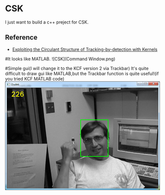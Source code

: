 # CSK
I just want to build a c++ preject for CSK.

Reference
----------
* [Exploiting the Circulant Structure of Tracking-by-detection with Kernels](http://www.robots.ox.ac.uk/~joao/circulant/)

#It looks like MATLAB.
![CSK](Command Window.png)

#Simple gui(I will change it to the KCF version 2 via Trackbar)
It's quite difficult to draw gui like MATLAB,but the Trackbar function is quite useful!(if you tried KCF MATLAB code)
![CSK](gui_result.png)
